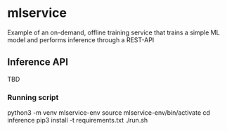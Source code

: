 # mlservice

Example of an on-demand, offline training service that trains a simple ML model and performs inference through a REST-API

## Inference API
TBD

### Running script
python3 -m venv mlservice-env
source mlservice-env/bin/activate
cd inference
pip3 install -t requirements.txt
./run.sh


